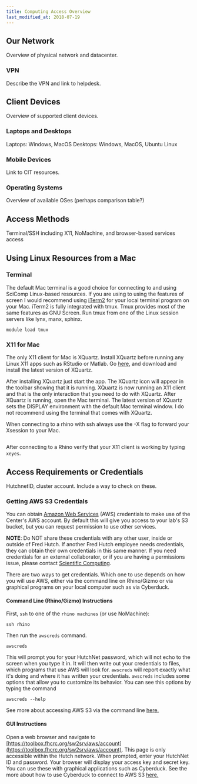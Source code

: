 ```yaml
---
title: Computing Access Overview
last_modified_at: 2018-07-19
---
```


## Our Network
Overview of physical network and datacenter.
### VPN
Describe the VPN and link to helpdesk.

## Client Devices
Overview of supported client devices.

### Laptops and Desktops
Laptops: Windows, MacOS
Desktops: Windows, MacOS, Ubuntu Linux

### Mobile Devices
Link to CIT resources.

### Operating Systems
Overview of available OSes (perhaps comparison table?)

## Access Methods
Terminal/SSH including X11, NoMachine, and browser-based services access

## Using Linux Resources from a Mac
### Terminal
The default Mac terminal is a good choice for connecting to and using SciComp Linux-based resources. If you are using to using the features of screen I would recommend using [iTerm2](https://www.iterm2.com/) for your local terminal program on your Mac.  iTerm2 is fully integrated with tmux. Tmux provides most of the same features as GNU Screen.  Run tmux from one of the Linux session servers like lynx, manx, sphinx.

```
module load tmux
```


### X11 for Mac
The only X11 client for Mac is XQuartz. Install XQuartz before running any Linux X11 apps such as RStudio or Matlab. Go [here](http://xquartz.macosforge.org), and download and install the latest version of XQuartz.

After installing XQuartz just start the app. The XQuartz icon will appear in the toolbar showing that it is running. XQuartz is now running an X11 client and that is the only interaction that you need to do with XQuartz. After XQuartz is running, open the Mac terminal. The latest version of XQuartz sets the DISPLAY environment with the default Mac terminal window.  I do not recommend using the terminal that comes with XQuartz.

When connecting to a rhino with ssh always use the -X flag to forward your Xsession to your Mac.

```ssh -X jfdey@rhino2
```
After connecting to a Rhino verify that your X11 client is working by typing
`xeyes`.

## Access Requirements or Credentials
HutchnetID, cluster account. Include a way to check on these.

### Getting AWS S3 Credentials
You can obtain [Amazon Web Services](https://aws.amazon.com/) (AWS) credentials ​​to make use of the Center's AWS account. By default this will give you access to your lab's S3 bucket, but you can request permission to use other services.

**NOTE**: Do NOT share these credentials with any other user, inside or outside of Fred Hutch. If another Fred Hutch
employee needs credentials, they can obtain their own credentials in this same manner. If you need credentials for an
external collaborator, or if you are having a permissions issue,
please contact [Scientific Computing](https://centernet.fredhutch.org/cn/u/center-it/cio/scicomp.html).

There are two ways to get credentials. Which one to use depends on how you will use AWS, either via the command line on Rhino/Gizmo or via graphical programs on your local computer such as via Cyberduck.  

#### Command Line (Rhino/Gizmo) Instructions
First, `ssh` to one of the `rhino machines` (or use NoMachine):

```
ssh rhino
```

Then run the `awscreds` ​command.
​
```
awscreds
```

This will prompt you for your HutchNet password, which will not echo to the screen when you type it in.  It will then write out your credentials to files, which programs that use AWS will look for. `awscreds` will report exactly what it's doing and where it has written your credentials. ​`awscreds` includes some options that allow you to customize its behavior. You can see this options by typing the command

```
awscreds --help
```

See more about accessing AWS S3 via the command line [here.](/computing/store_collaboration/)


#### GUI Instructions

Open a web browser and navigate to [https://toolbox.fhcrc.org/sw2srv/aws/account](https://toolbox.fhcrc.org/sw2srv/aws/account).
This page is only accessible within the Hutch network. When prompted, enter your HutchNet ID and password. Your browser will display your access key and secret key. You can use these with graphical applications such as Cyberduck. See the more about how to use Cyberduck to connect to AWS S3 [here.](/computing/store_collaboration/)
